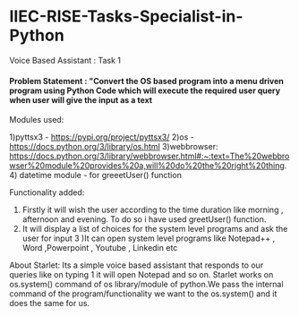 # IIEC-RISE-Tasks-Specialist-in-Python

Voice Based Assistant : Task 1
####  **Problem Statement** : "Convert the OS based program into a menu driven program using Python Code which will execute the required user query when user will give the input as a text

Modules used:

1)pyttsx3 - https://pypi.org/project/pyttsx3/
2)os - https://docs.python.org/3/library/os.html
3)webbrowser: https://docs.python.org/3/library/webbrowser.html#:~:text=The%20webbrowser%20module%20provides%20a,will%20do%20the%20right%20thing.
4) datetime module - for greeetUser() function

Functionality added:
1) Firstly it will wish the user according to the time duration like morning , afternoon and evening. To do so i have used greetUser() function.
2) It will display a list of choices for the system level programs and ask the user for input
3 )It can open system level programs like Notepad++ , Word ,Powerpoint , Youtube , Linkedin etc


About Starlet: Its a simple voice based assistant that responds to our queries like on typing 1 it will open Notepad and so on.
Starlet works on os.system() command of os library/module of python.We pass the internal command of the program/functionality we want to the os.system() and it does the same for us.

 
